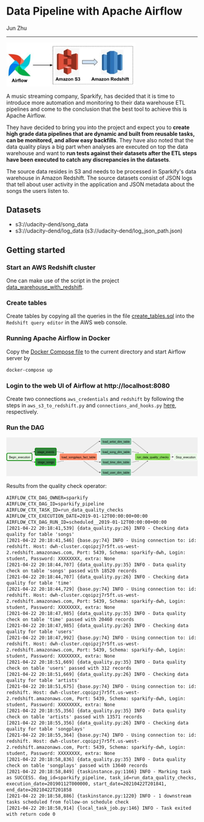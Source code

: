 # Data Pipeline with Apache Airflow

Jun Zhu
___

<img src="./architecture.jpg" alt="drawing" width="340"/>

A music streaming company, Sparkify, has decided that it is time to introduce 
more automation and monitoring to their data warehouse ETL pipelines and come 
to the conclusion that the best tool to achieve this is Apache Airflow.

They have decided to bring you into the project and expect you to **create high 
grade data pipelines that are dynamic and built from reusable tasks, can be 
monitored, and allow easy backfills**. They have also noted that the data quality 
plays a big part when analyses are executed on top the data warehouse and want 
to **run tests against their datasets after the ETL steps have been executed to 
catch any discrepancies in the datasets**.

The source data resides in S3 and needs to be processed in Sparkify's data 
warehouse in Amazon Redshift. The source datasets consist of JSON logs that 
tell about user activity in the application and JSON metadata about the songs 
the users listen to.

## Datasets

- s3://udacity-dend/song_data
- s3://udacity-dend/log_data (s3://udacity-dend/log_json_path.json)

## Getting started

### Start an AWS Redshift cluster

One can make use of the script in the project 
[data_warehouse_with_redshift](../data_warehouse_with_redshift).

### Create tables

Create tables by copying all the queries in the file 
[create_tables.sql](./create_tables.sql)
into the `Redshift query editor` in the AWS web console.

### Running Apache Airflow in Docker

Copy the [Docker Compose file](../../dev_envs/airflow_docker/docker-compose.yaml)
to the current directory and start Airflow server by
```sh
docker-compose up
```

### Login to the web UI of Airflow at http://localhost:8080

Create two connections `aws_credentials` and `redshift` by following the steps 
in `aws_s3_to_redshift.py` and `connections_and_hooks.py` 
[here](../../dev_envs/airflow_docker/dags), respectively.

### Run the DAG

![](./pipeline.png)

Results from the quality check operator:

```
AIRFLOW_CTX_DAG_OWNER=sparkify
AIRFLOW_CTX_DAG_ID=sparkify_pipeline
AIRFLOW_CTX_TASK_ID=run_data_quality_checks
AIRFLOW_CTX_EXECUTION_DATE=2019-01-12T00:00:00+00:00
AIRFLOW_CTX_DAG_RUN_ID=scheduled__2019-01-12T00:00:00+00:00
[2021-04-22 20:18:41,539] {data_quality.py:26} INFO - Checking data quality for table 'songs'
[2021-04-22 20:18:41,546] {base.py:74} INFO - Using connection to: id: redshift. Host: dwh-cluster.cqoipzj7r5ft.us-west-2.redshift.amazonaws.com, Port: 5439, Schema: sparkify-dwh, Login: student, Password: XXXXXXXX, extra: None
[2021-04-22 20:18:44,707] {data_quality.py:35} INFO - Data quality check on table 'songs' passed with 18520 records
[2021-04-22 20:18:44,707] {data_quality.py:26} INFO - Checking data quality for table 'time'
[2021-04-22 20:18:44,729] {base.py:74} INFO - Using connection to: id: redshift. Host: dwh-cluster.cqoipzj7r5ft.us-west-2.redshift.amazonaws.com, Port: 5439, Schema: sparkify-dwh, Login: student, Password: XXXXXXXX, extra: None
[2021-04-22 20:18:47,985] {data_quality.py:35} INFO - Data quality check on table 'time' passed with 20460 records
[2021-04-22 20:18:47,985] {data_quality.py:26} INFO - Checking data quality for table 'users'
[2021-04-22 20:18:47,992] {base.py:74} INFO - Using connection to: id: redshift. Host: dwh-cluster.cqoipzj7r5ft.us-west-2.redshift.amazonaws.com, Port: 5439, Schema: sparkify-dwh, Login: student, Password: XXXXXXXX, extra: None
[2021-04-22 20:18:51,669] {data_quality.py:35} INFO - Data quality check on table 'users' passed with 312 records
[2021-04-22 20:18:51,669] {data_quality.py:26} INFO - Checking data quality for table 'artists'
[2021-04-22 20:18:51,675] {base.py:74} INFO - Using connection to: id: redshift. Host: dwh-cluster.cqoipzj7r5ft.us-west-2.redshift.amazonaws.com, Port: 5439, Schema: sparkify-dwh, Login: student, Password: XXXXXXXX, extra: None
[2021-04-22 20:18:55,356] {data_quality.py:35} INFO - Data quality check on table 'artists' passed with 13571 records
[2021-04-22 20:18:55,356] {data_quality.py:26} INFO - Checking data quality for table 'songplays'
[2021-04-22 20:18:55,364] {base.py:74} INFO - Using connection to: id: redshift. Host: dwh-cluster.cqoipzj7r5ft.us-west-2.redshift.amazonaws.com, Port: 5439, Schema: sparkify-dwh, Login: student, Password: XXXXXXXX, extra: None
[2021-04-22 20:18:58,836] {data_quality.py:35} INFO - Data quality check on table 'songplays' passed with 13640 records
[2021-04-22 20:18:58,849] {taskinstance.py:1166} INFO - Marking task as SUCCESS. dag_id=sparkify_pipeline, task_id=run_data_quality_checks, execution_date=20190112T000000, start_date=20210422T201841, end_date=20210422T201858
[2021-04-22 20:18:58,886] {taskinstance.py:1220} INFO - 1 downstream tasks scheduled from follow-on schedule check
[2021-04-22 20:18:58,914] {local_task_job.py:146} INFO - Task exited with return code 0

```

